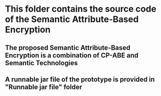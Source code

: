 # This folder contains the source code of the Semantic Attribute-Based Encryption

## The proposed Semantic Attribute-Based Encryption is a combination of CP-ABE and Semantic Technologies

## A runnable jar file of the prototype is provided in "Runnable jar file" folder
 

